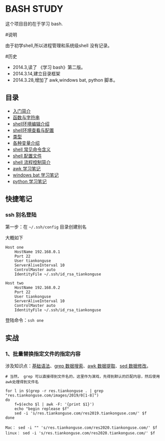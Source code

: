 # BASH STUDY

这个项目目的在于学习 bash.

#说明

由于初学shell,所以进程管理和系统级shell 没有记录。

#历史

* 2014.3,读了 《学习 bash》第二版。
* 2014.3.14,建立目录框架
* 2014.3.28,增加了 awk,windows bat, python 脚本。

## 目录

*  [入门简介](<introduction.md>)
*  [函数与字符串](<base.md>)
*  [shell环境编辑介绍](<edite.md>)
*  [shell环境查看与配置](<guid.md>)
*  [类型](<type.md>)
*  [各种变量介绍](<variable.md>)
*  [shell 常见命令含义](<command.md>)
*  [shell 配置文件](<env.md>)
*  [shell 流程控制简介](<process.md>)
*  [awk 学习笔记](awk.md)
*  [windows bat 学习笔记](bat.md)
*  [python 学习笔记](python.md)


## 快捷笔记


### ssh 别名登陆

第一步：在 `~/.ssh/config` 目录创建别名

大概如下

```
Host one
    HostName 192.168.0.1
    Port 22
    User tiankonguse
    ServerAliveInterval 10
    ControlMaster auto
    IdentityFile ~/.ssh/id_rsa_tiankonguse

Host two
    HostName 192.168.0.2
    Port 22
    User tiankonguse
    ServerAliveInterval 10
    ControlMaster auto
    IdentityFile ~/.ssh/id_rsa_tiankonguse
```

登陆命令：`ssh one`



## 实战


### 1、批量替换指定文件的指定内容


涉及知识点：[基础语法](introduction.md)、[grep 数据搜索](grep.md)、[awk 数据提取](awk.md)、[sed 数据修改](sed.md)。  


```
# 当然， grep 可以直接得到文件名的，这里作为演戏，先得到默认的匹配内容，然后使用awk处理得到文件名

for l in $(grep -r res.tiankonguse . | grep "res.tiankonguse.com/images/2019/0[1-8]")
do
    f=$(echo $l | awk -F: '{print $1}')
    echo "begin replease $f"
    sed -i 's/res.tiankonguse.com/res2019.tiankonguse.com/' $f
done

Mac： sed -i "" 's/res.tiankonguse.com/res2020.tiankonguse.com/' $f
linux： sed -i 's/res.tiankonguse.com/res2020.tiankonguse.com/' $f


```




